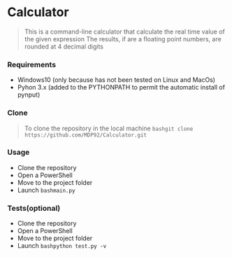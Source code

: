 # Calculator
> This is a command-line calculator that calculate the real time value of the given expression
> The results, if are a floating point numbers, are rounded at 4 decimal digits
### Requirements
- Windows10 (only because has not been tested on Linux and MacOs)
- Pyhon 3.x (added to the PYTHONPATH to permit the automatic install of pynput)
### Clone
> To clone the repository in the local machine ```bashgit clone https://github.com/MDP92/Calculator.git```
### Usage
- Clone the repository
- Open a PowerShell
- Move to the project folder
- Launch ```bashmain.py```
### Tests(optional)
- Clone the repository
- Open a PowerShell
- Move to the project folder
- Launch ```bashpython test.py -v```
